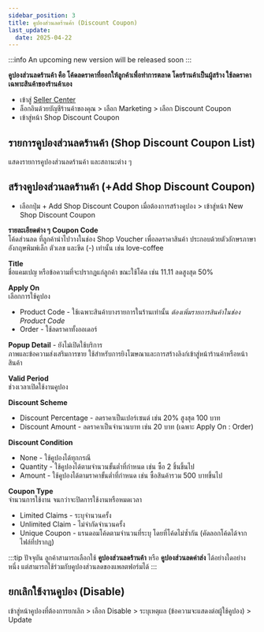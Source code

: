 ```yaml
---
sidebar_position: 3
title: คูปองส่วนลดร้านค้า (Discount Coupon)
last_update:
  date: 2025-04-22
---
```


:::info
An upcoming new version will be released soon
:::

**คูปองส่วนลดร้านค้า คือ โค้ดลดราคาที่ออกให้ลูกค้าเพื่อทำการตลาด โดยร้านค้าเป็นผู้สร้าง ใช้ลดราคาเฉพาะสินค้าของร้านค้าเอง**

- เข้าสู่ [Seller Center](https://office.panich.co)
- ล็อกอินด้วยบัญชีร้านค้าของคุณ > เลือก Marketing > เลือก Discount Coupon
- เข้าสู่หน้า Shop Discount Coupon

## รายการคูปองส่วนลดร้านค้า (Shop Discount Coupon List)

แสดงรายการคูปองส่วนลดร้านค้า และสถานะต่าง ๆ

## สร้างคูปองส่วนลดร้านค้า (+Add Shop Discount Coupon)

- เลือกปุ่ม + Add Shop Discount Coupon เมื่อต้องการสร้างคูปอง > เข้าสู่หน้า New Shop Discount Coupon

**รายละเอียดต่าง ๆ**
**Coupon Code**<br />
โค้ดส่วนลด ที่ลูกค้านำไปวางในช่อง Shop Voucher เพื่อลดราคาสินค้า
ประกอบด้วยตัวอักษรภาษาอังกฤษพิมพ์เล็ก ตัวเลข และขีด (-) เท่านั้น
เช่น love-coffee

**Title**<br />
ชื่อแคมเปญ หรือข้อความที่จะปรากฏแก่ลูกค้า ขณะใช้โค้ด
เช่น 11.11 ลดสูงสุด 50%

**Apply On**<br />
เลือกการใช้คูปอง

- Product Code - ใช้เฉพาะสินค้าบางรายการในร้านเท่านั้น _ต้องเพิ่มรายการสินค้าในช่อง Product Code_
- Order - ใช้ลดราคาทั้งออเดอร์

**Popup Detail** - ยังไม่เปิดใช้บริการ<br />
ภาพและข้อความส่งเสริมการขาย ใช้สำหรับการยิงโฆษณาและการสร้างลิงก์เข้าสู่หน้าร้านค้าหรือหน้าสินค้า

**Valid Period**<br />
ช่วงเวลาเปิดใช้งานคูปอง

**Discount Scheme**

- Discount Percentage - ลดราคาเป็นเปอร์เซนต์ เช่น 20% สูงสุด 100 บาท
- Discount Amount - ลดราคาเป็นจำนวนบาท เช่น 20 บาท (เฉพาะ Apply On : Order)

**Discount Condition**

- None - ใช้คูปองได้ทุกกรณี
- Quantity - ใช้คูปองได้ตามจำนวนขั้นต่ำที่กำหนด เช่น ซื้อ 2 ชิ้นขึ้นไป
- Amount - ใช้คูปองได้ตามราคาขั้นต่ำที่กำหนด เช่น ซื้อสินค้ารวม 500 บาทขึ้นไป

**Coupon Type**<br />
จำนวนการใช้งาน จนกว่าจะปิดการใช้งานหรือหมดเวลา

- Limited Claims - ระบุจำนวนครั้ง
- Unlimited Claim - ไม่จำกัดจำนวนครั้ง
- Unique Coupon - แรนดอมโค้ดตามจำนวนที่ระบุ โดยที่โค้ดไม่ซ้ำกัน (คัดลอกโค้ดได้จากไฟล์ที่ปรากฏ)

:::tip
ปัจจุบัน ลูกค้าสามารถเลือกใช้ **คูปองส่วนลดร้านค้า** หรือ **คูปองส่วนลดค่าส่ง** ได้อย่างใดอย่างหนึ่ง แต่สามารถใช้ร่วมกับคูปองส่วนลดของแพลตฟอร์มได้
:::

## ยกเลิกใช้งานคูปอง (Disable)

เข้าสู่หน้าคูปองที่ต้องการยกเลิก > เลือก Disable > ระบุเหตุผล (ข้อความจะแสดงต่อผู้ใช้คูปอง) > Update
